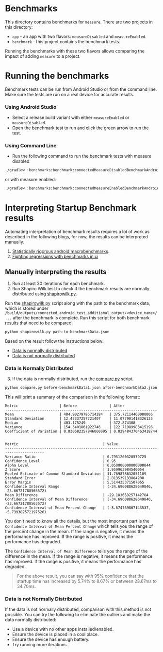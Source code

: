 # Benchmarks

This directory contains benchmarks for `measure`. There are two projects in this directory:

* `app` - an app with two flavors: `measureDisabled` and `measureEnabled`.
* `benchmark` - this project contains the benchmark tests.

Running the benchmarks with these two flavors allows comparing the impact of adding `measure` to a
project.

# Running the benchmarks

Benchmark tests can be run from Android Studio or from the command line. Make sure the tests are run
on a real device for accurate results.

### Using Android Studio

* Select a release build variant with either `measureEnabled` or `measureDisabled`.
* Open the benchmark test to run and click the green arrow to run the test.

### Using Command Line

* Run the following command to run the benchmark tests with measure disabled:

```bash
./gradlew :benchmarks:benchmark:connectedMeasureDisabledBenchmarkAndroidTest
```

or with measure enabled:

```bash
./gradlew :benchmarks:benchmark:connectedMeasureEnabledBenchmarkAndroidTest
```

# Interpreting Startup Benchmark results

Automating interpretation of benchmark results requires a lot of work as described in
the following blogs, for now, the results can be interpreted manually.

1. [Statistically rigorous android macrobenchmarks](https://blog.p-y.wtf/statistically-rigorous-android-macrobenchmarks).
2. [Fighting regressions with benchmarks in ci](https://medium.com/androiddevelopers/fighting-regressions-with-benchmarks-in-ci-6ea9a14b5c71)

## Manually interpreting the results

1. Run at least 30 iterations for each benchmark.
2. Run Shapiro Wilk test to check if the benchmark results are normally distributed
   using [shapirowilk.py](scripts/shapirowilk.py).

Run the [shapirowilk.py](scripts/shapirowilk.py) script along with the path to the benchmark data, which is stored
under `/build/outputs/connected_android_test_additional_output/<device_name>/...` after the benchmark is complete. Run
this script for both benchmark results that need to be compared.

```bash
python shapirowilk.py path-to-benchmarkData.json
```

Based on the result follow the instructions below:

* [Data is normally distributed](#data-is-normally-distributed)
* [Data is not normally distributed](#data-is-not-normally-distributed)

### Data is Normally Distributed

3. If the data is normally distributed, run the [compare.py](scripts/compare.py) script.

```bash
python compare.py before-benchmarkData1.json after-benchmarkData2.json
```

This will print a summary of the comparison in the following format:

```
Metric                   | Before               | After
----------------------------------------------------------------------
Mean                     | 404.90279785714284   | 375.72114460000006
Standard Deviation       | 12.42337257721407    | 11.077901418326125
Median                   | 403.175249           | 372.874308
Variance                 | 154.3401861922746    | 122.71989983415196
Coefficient of Variation | 0.030682357946060095 | 0.029484370463418744


Metric                                       | Value
----------------------------------------------------------------------------------------
Variance Ratio                               | 0.7951260320579725
Confidence Level                             | 0.95
Alpha Level                                  | 0.050000000000000044
Z Score                                      | 1.959963984540054
Pooled Estimate of Common Standard Deviation | 11.769878632051109
Standard Error                               | 2.813539133884208
Error Margin                                 | 5.514435371507065
Confidence Interval Range                    | (-34.696088628649846, -23.66721788563572)
Mean Difference                              | -29.181653257142784
Confidence Interval of Mean Difference       | (-34.696088628649846, -23.66721788563572)
Confidence Interval of Mean Percent Change   | (-8.674769867143537, -5.739382572197526)
```

You don't need to know all the details, but the most important part is the `Confidence Interval of Mean Percent Change`
which tells you the range of the percent change in the mean. If the range is negative, it means the performance has
improved. If the range is positive, it means the performance has degraded.

The `Confidence Interval of Mean Difference` tells you the range of the difference in the mean. If the range is
negative, it means the performance has improved. If the range is positive, it means the performance has degraded.

> For the above result, you can say with 95% confidence that the startup time has increased by 5.74% to 8.67% or
> between 23.67ms to 34.70ms.

### Data is not Normally Distributed

If the data is not normally distributed, comparison with this method is not possible. You can try the following to
eliminate the outliers and make the data normally distributed:

* Use a device with no other apps installed/enabled.
* Ensure the device is placed in a cool place.
* Ensure the device has enough battery.
* Try running more iterations.